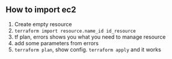 ## How to import ec2
1. Create empty resource
2. `terraform import resource.name_id id_resource`
3. tf plan, errors shows you what you need to manage resource
4. add some parameters from errors
5. `terraform plan`, show config. `terraform apply` and it works
